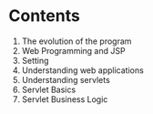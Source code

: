 # Contents

1. The evolution of the program
2. Web Programming and JSP
3. Setting
4. Understanding web applications
5. Understanding servlets
6. Servlet Basics
6. Servlet Business Logic